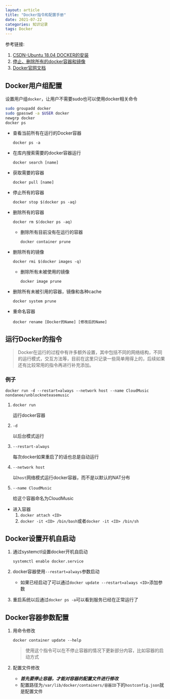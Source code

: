 ```yaml
---
layout: article
title: "Docker指令和配置手册"
date: 2021-07-22
categories: 知识记录
tags: Docker
---
```


参考链接:

1. [CSDN-Ubuntu 18.04 DOCKER的安装](https://blog.csdn.net/weixin_44070676/article/details/106942848)
2. [停止、删除所有的docker容器和镜像](https://colobu.com/2018/05/15/Stop-and-remove-all-docker-containers-and-images)
3. [Docker官网文档](https://docs.docker.com/)

## Docker用户组配置

设置用户组`docker`，让用户不需要sudo也可以使用docker相关命令

   ```bash
   sudo groupadd docker
   sudo gpasswd -a $USER docker
   newgrp docker
   docker ps
   ```

* 查看当前所有在运行的Docker容器

  `docker ps -a`

* 在库内搜索需要的docker容器运行

  `docker search [name]`

* 获取需要的容器

  `docker pull [name]`

* 停止所有的容器

  `docker stop $(docker ps -aq)`

* 删除所有的容器

  `docker rm $(docker ps -aq)`

  * 删除所有目前没有在运行的容器

    `docker container prune`

* 删除所有的镜像

  `docker rmi $(docker images -q)`

  * 删除所有未被使用的镜像

    `docker image prune`

* 删除所有未被引用的容器，镜像和各种cache

  `docker system prune`
  
* 重命名容器

  ```shell
  docker rename [Docker的Name] [修改后的Name]
  ```

## 运行Docker的指令

> Docker在运行的过程中有许多额外设置，其中包括不同的网络结构，不同的运行模式，交互方法等，目前在这里只记录一些简单用得上的，后续如果还有比较常用的指令再进行补充添加。

### 例子

`docker run -d --restart=always --network host --name CloudMusic nondanee/unblockneteasemusic`

1. `docker run`

   运行docker容器

2. `-d`

   以后台模式运行

3. `--restart-always`

   每次docker如果重启了的话也总是自动运行

4. `--network host`

   以`host`网络模式运行docker容器，而不是以默认的NAT分布

5. `--name CloudMusic`

   给这个容器命名为CloudMusic

* 进入容器
  1. `docker attach <ID>`
  2. `docker -it <ID> /bin/bash`或者`docker -it <ID> /bin/sh`

## Docker设置开机自启动

1. 通过systemctl设置docker开机自启动

   `systemctl enable docker.service`

2. docker容器使用`--restart=always`参数启动

   * 如果已经启动了可以通过`docker update --restart=always <ID>`添加参数

3. 重启系统以后通过`docker ps -a`可以看到服务已经在正常运行了

## Docker容器参数配置

1. 用命令修改

   ```shell
   docker container update --help
   ```

   > 使用这个指令可以在不停止容器的情况下更新部分内容，比如容器的启动方式

2. 配置文件修改

   * ***首先要停止容器，才能对容器的配置文件进行修改***
   * 配置路径为`/var/lib/docker/containers/容器ID`下的`hostconfig.json`就是配置文件
